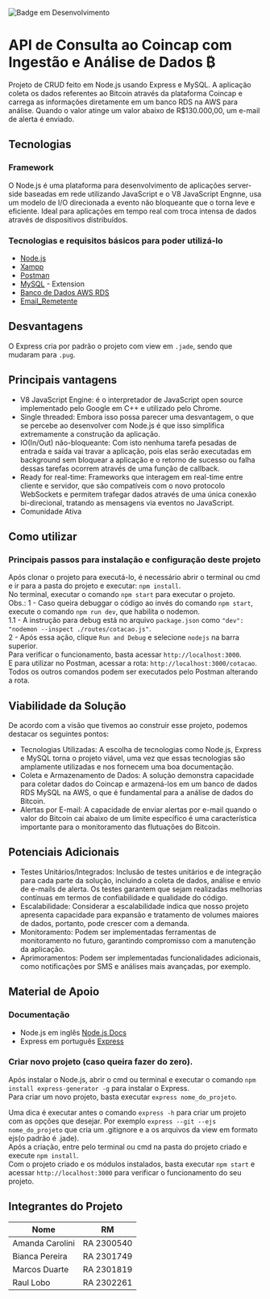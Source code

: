 ![Badge em Desenvolvimento](http://img.shields.io/static/v1?label=STATUS&message=%20CONCLUÍDO&color=GREEN&style=for-the-badge)

# API de Consulta ao Coincap com Ingestão e Análise de Dados ₿

Projeto de CRUD feito em Node.js usando Express e MySQL. A aplicação coleta os dados referentes ao Bitcoin através da plataforma Coincap e carrega as informações diretamente em um banco RDS na AWS para análise. Quando o valor atinge um valor abaixo de R$130.000,00, um e-mail de alerta é enviado.

## Tecnologias

### Framework
O Node.js é uma plataforma para desenvolvimento de aplicações server-side baseadas em rede utilizando JavaScript e o V8 JavaScript Engnne, usa um modelo de I/O direcionada a evento não bloqueante que o torna leve e eficiente.
Ideal para aplicações em tempo real com troca intensa de dados através de dispositivos distribuídos.<br>

### Tecnologias e requisitos básicos para poder utilizá-lo
* [Node.js](https://nodejs.org)
* [Xampp](https://www.apachefriends.org)
* [Postman](https://www.getpostman.com)
* [MySQL](https://database-client.com/#/home) - Extension
* [Banco de Dados AWS RDS](mba-es25.cwudjjjzg4mm.sa-east-1.rds.amazonaws.com)
* [Email_Remetente](alertabitcoincap@outlook.com)
  
## Desvantagens
O Express cria por padrão o projeto com view em `.jade`, sendo que mudaram para `.pug`.

## Principais vantagens
* V8 JavaScript Engine: é o interpretador de JavaScript open source implementado pelo Google em C++ e utilizado pelo Chrome.<br>
* Single threaded: Embora isso possa parecer uma desvantagem, o que se percebe ao desenvolver com Node.js é que isso simplifica extremamente a construção da aplicação. <br>
* IO(In/Out) não-bloqueante: Com isto nenhuma tarefa pesadas de entrada e saída vai travar a aplicação,
pois elas serão executadas em background sem bloquear a aplicação e o retorno de sucesso
ou falha dessas tarefas ocorrem através de uma função de callback.<br>
* Ready for real-time: Frameworks que interagem em real-time entre cliente e servidor, que são compatíveis com o novo protocolo WebSockets 
e permitem trafegar dados através de uma única conexão bi-direcional,
tratando as mensagens via eventos no JavaScript. <br>
* Comunidade Ativa
  
## Como utilizar

### Principais passos para instalação e configuração deste projeto
Após clonar o projeto para executá-lo, é necessário abrir o terminal ou cmd e ir para a pasta do projeto e executar: `npm install`. <br>
No terminal, executar o comando `npm start` para executar o projeto. <br>
Obs.:
    1 - Caso queira debuggar o código ao invés do comando `npm start`, execute o comando `npm run dev`, que habilita o nodemon.<br>
      1.1 - A instrução para debug está no arquivo `package.json` como ` "dev": "nodemon --inspect ./routes/cotacao.js" `.<br>
    2 - Após essa ação, clique `Run and Debug` e selecione `nodejs` na barra superior.<br>
Para verificar o funcionamento, basta acessar `http://localhost:3000`.<br>
E para utilizar no Postman, acessar a rota: `http://localhost:3000/cotacao`.<br>
Todos os outros comandos podem ser executados pelo Postman alterando a rota.

## Viabilidade da Solução

De acordo com a visão que tivemos ao construir esse projeto, podemos destacar os seguintes pontos:

* Tecnologias Utilizadas: A escolha de tecnologias como Node.js, Express e MySQL torna o projeto viável, uma vez que essas tecnologias são amplamente utilizadas e nos fornecem uma boa documentação.
* Coleta e Armazenamento de Dados: A solução demonstra capacidade para coletar dados do Coincap e armazená-los em um banco de dados RDS MySQL na AWS, o que é fundamental para a análise de dados do Bitcoin.
* Alertas por E-mail: A capacidade de enviar alertas por e-mail quando o valor do Bitcoin cai abaixo de um limite específico é uma característica importante para o monitoramento das flutuações do Bitcoin.

## Potenciais Adicionais
* Testes Unitários/Integrados:
Inclusão de testes unitários e de integração para cada parte da solução, incluindo a coleta de dados, análise e envio de e-mails de alerta. Os testes garantem que sejam realizadas melhorias contínuas em termos de confiabilidade e qualidade do código.
* Escalabilidade:
Considerar a escalabilidade indica que nosso projeto apresenta capacidade para expansão e tratamento de volumes maiores de dados, portanto, pode crescer com a demanda.
* Monitoramento:
Podem ser implementadas ferramentas de monitoramento no futuro, garantindo compromisso com a manutenção da aplicação.
* Aprimoramentos:
Podem ser implementadas funcionalidades adicionais, como notificações por SMS e análises mais avançadas, por exemplo.

## Material de Apoio

### Documentação
* Node.js em inglês [Node.js Docs](https://nodejs.org/en/docs/)  <br>
* Express em português [Express](http://expressjs.com/pt-br/)

### Criar novo projeto (caso queira fazer do zero).
Após instalar o Node.js, abrir o cmd ou terminal e executar o comando `npm install express-generator -g` para instalar o Express. <br>
Para criar um novo projeto, basta executar `express nome_do_projeto`. <br>

Uma dica é executar antes o comando `express -h` para criar um projeto com as opções que desejar. 
Por exemplo `express --git --ejs nome_do_projeto` que cria um .gitignore e a os arquivos da view em formato ejs(o padrão é .jade). <br>
Após a criação, entre pelo terminal ou cmd na pasta do projeto criado e execute `npm install`. <br>
Com o projeto criado e os módulos instalados, basta executar `npm start` e acessar `http://localhost:3000` para verificar o funcionamento do seu projeto.

## Integrantes do Projeto

Nome | RM
----  | --------
Amanda Carolini | RA 2300540 
Bianca Pereira | RA 2301749
Marcos Duarte | RA 2301819
Raul Lobo | RA 2302261
